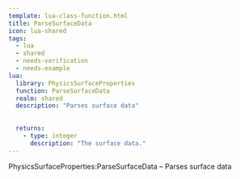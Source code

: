 ```yaml
---
template: lua-class-function.html
title: ParseSurfaceData
icon: lua-shared
tags:
  - lua
  - shared
  - needs-verification
  - needs-example
lua:
  library: PhysicsSurfaceProperties
  function: ParseSurfaceData
  realm: shared
  description: "Parses surface data"
  
  
  returns:
    - type: integer
      description: "The surface data."
---
```


<div class="lua__search__keywords">
PhysicsSurfaceProperties:ParseSurfaceData &#x2013; Parses surface data
</div>
